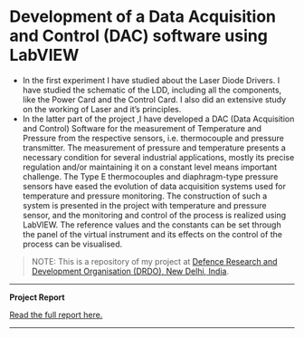 # Development of a Data Acquisition and Control (DAC) software using LabVIEW
- In the first experiment I have studied about the Laser Diode Drivers. I have studied the schematic of the LDD, including all the components, like the Power Card and the Control Card. I also did an extensive study on the working of Laser and it’s principles. 
- In the latter part of the project ,I have developed a DAC (Data Acquisition and Control) Software for the measurement of Temperature and Pressure from the respective sensors, i.e. thermocouple and pressure transmitter. The measurement of pressure and temperature presents a necessary condition for several industrial applications, mostly its precise regulation and/or maintaining it on a constant level means important challenge. The Type E thermocouples and diaphragm-type pressure sensors have eased the evolution of data acquisition systems used for temperature and pressure monitoring. The construction of such a system is presented in the project with temperature and pressure sensor, and the monitoring and control of the process is realized using LabVIEW. The reference values and the constants can be set through the panel of the virtual instrument and its effects on the control of the process can be visualised.
> NOTE: This is a repository of my project at [Defence Research and Development Organisation (DRDO), New Delhi, India](https://drdo.gov.in/).
****
**Project Report**

[Read the full report here.](https://github.com/championquizzer/dac-software/blob/master/dac-project-report.pdf)
****
